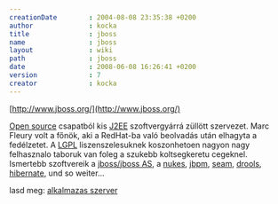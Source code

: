 ```yaml
---
creationDate        : 2004-08-08 23:35:38 +0200 
author              : kocka 
title               : jboss 
name                : jboss 
layout              : wiki 
path                : jboss 
date                : 2008-06-08 16:26:41 +0200 
version             : 7 
creator             : kocka 
---
```

[http://www.jboss.org/](http://www.jboss.org/)

[Open source](Open%20Source.html) csapatból kis [J2EE](j2ee.html) szoftvergyárrá züllött szervezet. Marc Fleury volt a főnök, aki a RedHat-ba való beolvadás után elhagyta a fedélzetet. A [LGPL](LGPL.html) liszenszelesuknek koszonhetoen nagyon nagy felhasznalo taboruk van foleg a szukebb koltsegkeretu cegeknel.<br/> Ismertebb szoftvereik a [jboss/jboss AS](jboss/jboss%20AS.html), a [nukes](Missing.html), [jbpm](jbpm.html), [seam](Missing.html), [drools](drools.html), [hibernate](Hibernate.html), und so weiter...

lasd meg: [alkalmazas szerver](Alkalmazas%20Szerver.html)

